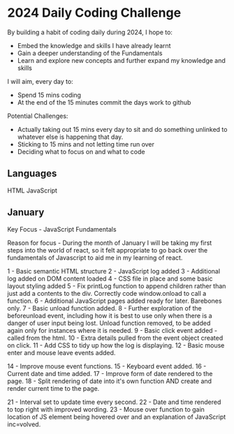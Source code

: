 # 2024 Daily Coding Challenge

By building a habit of coding daily during 2024, I hope to:
- Embed the knowledge and skills I have already learnt
- Gain a deeper understanding of the Fundamentals
- Learn and explore new concepts and further expand my knowledge and skills

I will aim, every day to:
- Spend 15 mins coding
- At the end of the 15 minutes commit the days work to github

Potential Challenges:
- Actually taking out 15 mins every day to sit and do something unlinked to whatever else is happening that day.
- Sticking to 15 mins and not letting time run over
- Deciding what to focus on and what to code

## Languages

HTML
JavaScript

## January

Key Focus - JavaScript Fundamentals

Reason for focus - During the month of January I will be taking my first steps into the world of react, so it felt appropriate to go back over the fundamentals of Javascript to aid me in my learning of react.

1 - Basic semantic HTML structure
2 - JavaScript log added
3 - Additional log added on DOM content loaded
4 - CSS file in place and some basic layout styling added
5 - Fix printLog function to append children rather than just add a contents to the div. Correctly code window.onload to call a function.
6 - Additional JavaScript pages added ready for later. Barebones only.
7 - Basic unload function added.
8 - Further exploration of the beforeunload event, including how it is best to use only when there is a danger of user input being lost. Unload function removed, to be added again only for instances where it is needed.
9 - Basic click event added - called from the html.
10 - Extra details pulled from the event object created on click.
11 - Add CSS to tidy up how the log is displaying.
12 - Basic mouse enter and mouse leave events added.

14 - Improve mouse event functions.
15 - Keyboard event added.
16 - Current date and time added.
17 - Improve form of date rendered to the page.
18 - Split rendering of date into it's own function AND create and render current time to the page.

21 - Interval set to update time every second.
22 - Date and time rendered to top right with improved wording.
23 - Mouse over function to gain location of JS element being hovered over and an explanation of JavaScript inc=volved.
